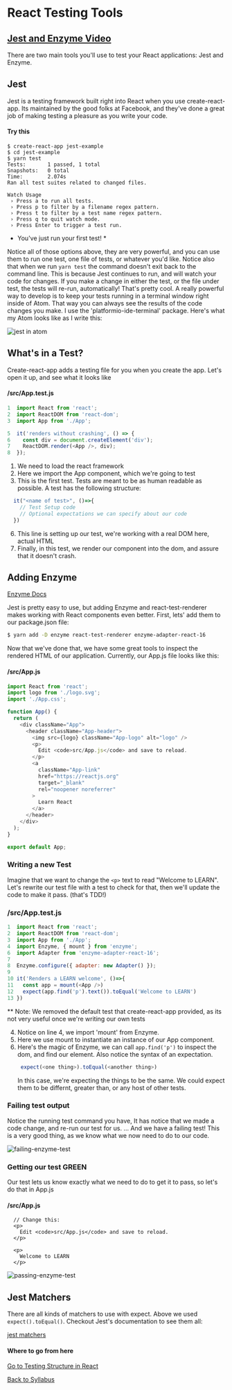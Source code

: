 # React Testing Tools

## [Jest and Enzyme Video](https://player.vimeo.com/video/227512341)

There are two main tools you'll use to test your React applications: Jest and Enzyme.

## Jest

Jest is a testing framework built right into React when you use create-react-app.  Its maintained by the good folks at
Facebook, and they've done a great job of making testing a pleasure as you write your code.

#### Try this
```
$ create-react-app jest-example
$ cd jest-example
$ yarn test
Tests:       1 passed, 1 total
Snapshots:   0 total
Time:        2.074s
Ran all test suites related to changed files.

Watch Usage
 › Press a to run all tests.
 › Press p to filter by a filename regex pattern.
 › Press t to filter by a test name regex pattern.
 › Press q to quit watch mode.
 › Press Enter to trigger a test run.
```
* You've just run your first test! *

Notice all of those options above, they are very powerful, and you can use them to run one test, one file of tests, or whatever you'd like.  Notice also that when we run ```yarn test``` the command doesn't exit back to the command line.  This is because Jest continues to run, and will watch your code for changes.  If you make a change in either the test, or the file under test, the tests will re-run, automatically!  That's pretty cool.  A really powerful way to develop is to keep your tests running in a terminal window right inside of Atom.  That way you can always see the results of the code changes you make.  I use the 'platformio-ide-terminal' package.  Here's what my Atom looks like as I write this:

![jest in atom](https://s3.amazonaws.com/learn-site/curriculum/testing-react/jest-window.png)

## What's in a Test?

Create-react-app adds a testing file for you when you create the app.  Let's open it up, and see what it looks like

#### /src/App.test.js
```javascript
1  import React from 'react';
2  import ReactDOM from 'react-dom';
3  import App from './App';

5  it('renders without crashing', () => {
6    const div = document.createElement('div');
7    ReactDOM.render(<App />, div);
8  });
```

1) We need to load the react framework
3) Here we import the App component, which we're going to test
5) This is the first test.  Tests are meant to be as human readable as possible.  A test has the following structure:

```javascript
  it("<name of test>", ()=>{
    // Test Setup code
    // Optional expectations we can specify about our code
  })
```

6) This line is setting up our test,  we're working with a real DOM here, actual HTML
7) Finally, in this test, we render our component into the dom, and assure that it doesn't crash.

## Adding Enzyme

[Enzyme Docs](https://github.com/airbnb/enzyme)

Jest is pretty easy to use, but adding Enzyme and react-test-renderer makes working with React components even better.  First, lets' add them to our package.json file:

```bash
$ yarn add -D enzyme react-test-renderer enzyme-adapter-react-16
```

Now that we've done that, we have some great tools to inspect the rendered HTML of our application.  Currently, our App.js file looks like this:

#### /src/App.js

```javascript
import React from 'react';
import logo from './logo.svg';
import './App.css';

function App() {
  return (
    <div className="App">
      <header className="App-header">
        <img src={logo} className="App-logo" alt="logo" />
        <p>
          Edit <code>src/App.js</code> and save to reload.
        </p>
        <a
          className="App-link"
          href="https://reactjs.org"
          target="_blank"
          rel="noopener noreferrer"
        >
          Learn React
        </a>
      </header>
    </div>
  );
}

export default App;
```

### Writing a new Test
Imagine that we want to change the ```<p>``` text to read "Welcome to LEARN".  Let's rewrite our test file with a test to check for that, then we'll update the code to make it pass. (that's TDD!)

### /src/App.test.js
```javascript
1  import React from 'react';
2  import ReactDOM from 'react-dom';
3  import App from './App';
4  import Enzyme, { mount } from 'enzyme';
6  import Adapter from 'enzyme-adapter-react-16';
7
8  Enzyme.configure({ adapter: new Adapter() });
9
10 it('Renders a LEARN welcome', ()=>{
11   const app = mount(<App />)
12   expect(app.find('p').text()).toEqual('Welcome to LEARN')
13 })
```
** Note: We removed the default test that create-react-app provided, as its not very useful once we're writing our own tests

4) Notice on line 4, we import 'mount' from Enzyme.
6) Here we use mount to instantiate an instance of our App component.
7) Here's the magic of Enzyme, we can call ```app.find('p')``` to inspect the dom, and find our element.
   Also notice the syntax of an expectation.
   ```javascript
    expect(<one thing>).toEqual(<another thing>)
   ```
   In this case, we're expecting the things to be the same.  We could expect them to be differnt, greater than, or any host of other tests.

### Failing test output
Notice the running test command you have,  It has notice that we made a code change, and re-run our test for us.  ... And we have a failing test!  This is a very good thing, as we know what we now need to do to our code.

![failing-enzyme-test](../assets/failing-enzyme-test.png)

### Getting our test GREEN

Our test lets us know exactly what we need to do to get it to pass, so let's do that in App.js

#### /src/App.js
```
  // Change this:
  <p>
    Edit <code>src/App.js</code> and save to reload.
  </p>

  <p>
    Welcome to LEARN
  </p>
```

![passing-enzyme-test](../assets/passing-enzyme-test.png)

## Jest Matchers

There are all kinds of matchers to use with expect.  Above we used ```expect().toEqual()```.  Checkout Jest's documentation to see them all:

[jest matchers](https://facebook.github.io/jest/docs/en/using-matchers.html#content)

#### Where to go from here

[Go to Testing Structure in React](./02react_testing_app_structure.md)

[Back to Syllabus](../../README.md)
